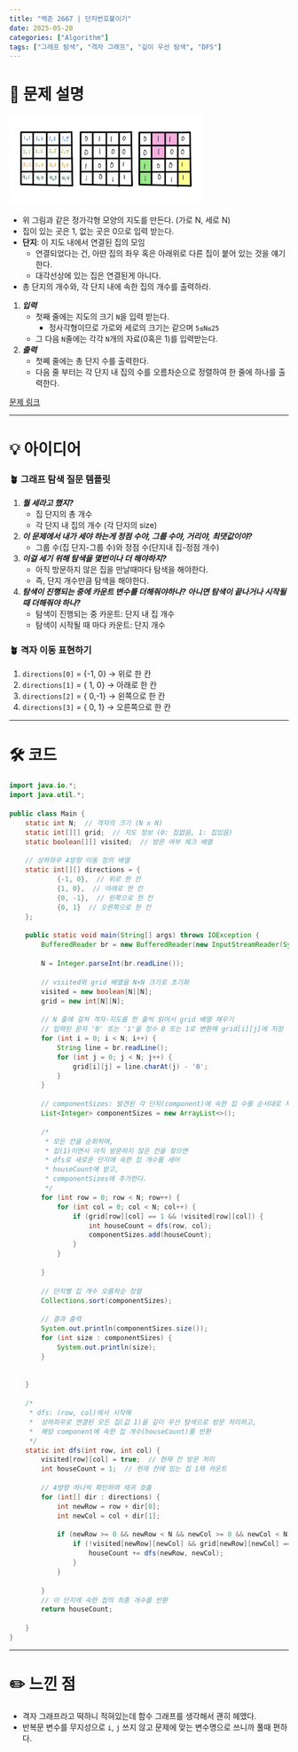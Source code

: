 ```yaml
---
title: "백준 2667 | 단지번호붙이기"
date: 2025-05-20
categories: ["Algorithm"]
tags: ["그래프 탐색", "격자 그래프", "깊이 우선 탐색", "DFS"]
---
```


# 📝 문제 설명

<img src="/assets/images/250520_numbering.jpg" alt="단지번호붙이기 예시 좌표" width="350">

- 위 그림과 같은 정가각형 모양의 지도를 만든다. (가로 N, 세로 N)
- 집이 있는 곳은 1, 없는 곳은 0으로 입력 받는다.
- **단지**: 이 지도 내에서 연결된 집의 모임
  - 연결되었다는 건, 아딴 집의 좌우 혹은 아래위로 다른 집이 붙어 있는 것을 얘기한다.
  - 대각선상에 있는 집은 연결된게 아니다.
- 총 단지의 개수와, 각 단지 내에 속한 집의 개수를 출력하라.  
   
1. ***입력***
   - 첫째 줄에는 지도의 크기  `N`을 입력 받는다.
     - 정사각형이므로 가로와 세로의 크기는 같으며 `5≤N≤25`
   - 그 다음 `N`줄에는 각각 `N`개의 자료(0혹은 1)를 입력받는다.
2. ***출력***
   - 첫쩨 줄에는 총 단지 수를 출력한다.
   - 다음 줄 부터는 각 단지 내 집의 수를 오름차순으로 정렬하여 한 줄에 하나를 출력한다.


[문제 링크](https://www.acmicpc.net/problem/2667)

---

# 💡 아이디어

### 🪴 그래프 탐색 질문 템플릿
1. ***뭘 세라고 했지?***
   - 집 단지의 총 개수
   - 각 단지 내 집의 개수 (각 단지의 size)
2. ***이 문제에서 내가 세야 하는게 정점 수야, 그룹 수야, 거리야, 최댓값이야?***
   - 그룹 수(집 단지-그룹 수)와 정점 수(단지내 집-정점 개수)
3. ***이걸 세기 위해 탐색을 몇번이나 더 해야하지?***
   - 아직 방문하지 않은 집을 만날때마다 탐색을 해야한다.
   - 즉, 단지 개수만큼 탐색을 해야한다.
4. ***탐색이 진행되는 중에 카운트 변수를 더해줘야하나? 아니면 탐색이 끝나거나 시작될 때 더해줘야 하나?***
   - 탐색이 진행되는 중 카운트: 단지 내 집 개수
   - 탐색이 시작될 때 마다 카운트: 단지 개수

### 🪴 격자 이동 표현하기
1. `directions[0]` = {-1, 0} → 위로 한 칸
2. `directions[1]` = { 1, 0} → 아래로 한 칸
3. `directions[2]` = { 0,-1} → 왼쪽으로 한 칸
4. `directions[3]` = { 0, 1} → 오른쪽으로 한 칸

---

# 🛠 코드

```java
import java.io.*;
import java.util.*;

public class Main {
    static int N;  // 격자의 크기 (N x N)
    static int[][] grid;  // 지도 정보 (0: 집없음, 1: 집있음)
    static boolean[][] visited;  // 방문 여부 체크 배열

    // 상하좌우 4방향 이동 정의 배열
    static int[][] directions = {
            {-1, 0},  // 위로 한 칸
            {1, 0},  // 아래로 한 칸
            {0, -1},  // 왼쪽으로 한 칸
            {0, 1}  // 오른쪽으로 한 칸
    };

    public static void main(String[] args) throws IOException {
        BufferedReader br = new BufferedReader(new InputStreamReader(System.in));

        N = Integer.parseInt(br.readLine());

        // visited와 grid 배열을 N×N 크기로 초기화
        visited = new boolean[N][N];
        grid = new int[N][N];

        // N 줄에 걸쳐 격자-지도를 한 줄씩 읽어서 grid 배열 채우기
        // 입력된 문자 '0' 또는 '1'을 정수 0 또는 1로 변환해 grid[i][j]에 저장
        for (int i = 0; i < N; i++) {
            String line = br.readLine();
            for (int j = 0; j < N; j++) {
                grid[i][j] = line.charAt(j) - '0';
            }
        }

        // componentSizes: 발견된 각 단지(component)에 속한 집 수를 순서대로 저장
        List<Integer> componentSizes = new ArrayList<>();

        /*
         * 모든 칸을 순회하며,
         * 집(1)이면서 아직 방문하지 않은 칸을 찾으면
         * dfs로 새로운 단지에 속한 집 개수를 세어
         * houseCount에 받고,
         * componentSizes에 추가한다.
         */
        for (int row = 0; row < N; row++) {
            for (int col = 0; col < N; col++) {
                if (grid[row][col] == 1 && !visited[row][col]) {
                    int houseCount = dfs(row, col);
                    componentSizes.add(houseCount);
                }
            }

        }

        // 단지별 집 개수 오름차순 정렬
        Collections.sort(componentSizes);

        // 결과 출력
        System.out.println(componentSizes.size());
        for (int size : componentSizes) {
            System.out.println(size);
        }


    }

    /*
     * dfs: (row, col)에서 시작해
     *  상하좌우로 연결된 모든 집(값 1)을 깊이 우선 탐색으로 방문 처리하고,
     *  해당 component에 속한 집 개수(houseCount)를 반환
     */
    static int dfs(int row, int col) {
        visited[row][col] = true;  // 현재 칸 방문 처리
        int houseCount = 1;  // 현재 칸에 있는 집 1채 카운트

        // 4방향 하나씩 확인하며 재귀 호출
        for (int[] dir : directions) {
            int newRow = row + dir[0];
            int newCol = col + dir[1];

            if (newRow >= 0 && newRow < N && newCol >= 0 && newCol < N) {
                if (!visited[newRow][newCol] && grid[newRow][newCol] == 1) {
                    houseCount += dfs(newRow, newCol);
                }
            }

        }
        // 이 단지에 속한 집의 최종 개수를 반환
        return houseCount;

    }
}

```

---

# ✏️ 느낀 점

- 격자 그래프라고 떡하니 적혀있는데 함수 그래프를 생각해서 괜히 헤맸다.
- 반복문 변수를 무지성으로 `i`, `j` 쓰지 않고 문제에 맞는 변수명으로 쓰니까 풀때 편하다.
